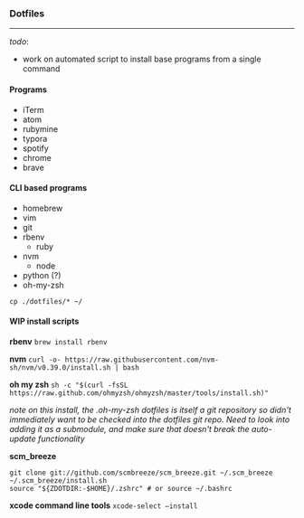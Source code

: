 ### Dotfiles
___

_todo_:
- work on automated script to install base programs from a single command

#### Programs
- iTerm
- atom
- rubymine
- typora
- spotify
- chrome
- brave

#### CLI based programs
- homebrew
- vim
- git
- rbenv
  - ruby
- nvm
  - node
- python (?)
- oh-my-zsh

`cp ./dotfiles/* ~/`


#### WIP install scripts

**rbenv**
`brew install rbenv`

**nvm**
`curl -o- https://raw.githubusercontent.com/nvm-sh/nvm/v0.39.0/install.sh | bash`

**oh my zsh**
`sh -c "$(curl -fsSL https://raw.github.com/ohmyzsh/ohmyzsh/master/tools/install.sh)"`

_note on this install, the .oh-my-zsh dotfiles is itself a git repository so didn't immediately want to be checked into the
dotfiles git repo.  Need to look into adding it as a submodule, and make sure that doesn't break the auto-update functionality_

**scm_breeze**
```
git clone git://github.com/scmbreeze/scm_breeze.git ~/.scm_breeze
~/.scm_breeze/install.sh
source "${ZDOTDIR:-$HOME}/.zshrc" # or source ~/.bashrc
```

**xcode command line tools**
`xcode-select –install`

